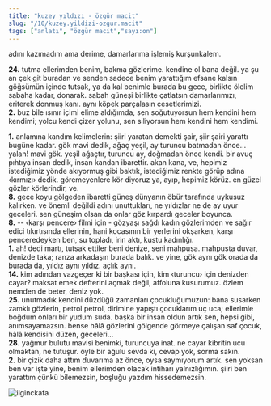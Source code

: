 ```yaml
---
title: "kuzey yıldızı - özgür macit"
slug: "/10/kuzey.yildizi-ozgur.macit"
tags: ["anlatı", "özgür macit","sayı:on"]
---
```


adını kazımadım ama derime, damarlarıma işlemiş kurşunkalem.

**24.** tutma ellerimden benim, bakma gözlerime. kendine ol bana değil.
ya şu an çek git buradan ve senden sadece benim yarattığım efsane kalsın
göğsümün içinde tutsak, ya da kal benimle burada bu gece, birlikte
ölelim sabaha kadar, donarak. sabah güneşi birlikte çatlatsın
damarlarımızı, eriterek donmuş kanı. aynı köpek parçalasın
cesetlerimizi.\
**2.** buz bile ısınır içimi elime aldığımda, sen soğutuyorsun hem
kendini hem kendimi; yolcu kendi çizer yolunu, sen siliyorsun hem
kendini hem kendimi.

**1.** anlamına kandım kelimelerin: şiiri yaratan demekti şair, şiir
şairi yarattı bugüne kadar. gök mavi dedik, ağaç yeşil, ay turuncu
batmadan önce... yalan! mavi gök. yeşil ağaçtır, turuncu ay, doğmadan
önce kendi. bir avuç pıhtıya insan dedik, insan kandan ibarettir. akan
kana, ve, hepimiz istediğimiz yönde akıyormuş gibi baktık, istediğimiz
renkte görüp adına ‹kırmızı› dedik. göremeyenlere kör diyoruz ya, ayıp,
hepimiz körüz. en güzel gözler körlerindir, ve.\
**8.** gece koyu gölgeden ibaretti güneş dünyanın öbür tarafında uykusuz
kalırken. ve önemli değildi adını unuttukları, ne yıldızlar ne de ay
uyur geceleri. sen güneşim olsan da onlar göz kırpardı geceler boyunca.\
**8.** -- ‹karşı pencere› filmi için - gözyaşı sağdı kadın gözlerimden
ve sağır edici tıkırtısında ellerinin, hani kocasının bir yerlerini
okşarken, karşı penceredeyken ben, su topladı, irin aktı, kustu
kadınlığı.\
**1.** ah! dedi martı, tutsak ettiler beni denize, seni mahpusa.
mahpusta duvar, denizde taka; ranza arkadaşın burada balık. ve yine, gök
aynı gök orada da burada da, yıldız aynı yıldız. açlık aynı.\
**14.** kim adından vazgeçer ki bir başkası için, kim ‹turuncu› için
denizden cayar? maksat emek defterini açmak değil, affoluna kusurumuz.
özlem nemden de beter, deniz yok.\
**25.** unutmadık kendini düzdüğü zamanları çocukluğumuzun: bana
susarken zamklı gözlerin, petrol petrol, dirimine yapıştı çocuklarım uç
uca; ellerimle boğdum onları bir yudum suda. başka bir insan oldun artık
sen, hepsi gibi, anımsayamazsın. bense hâlâ gözlerini gölgende görmeye
çalışan saf çocuk, hâlâ kendisini düzen, geceleri...\
**28.** yağmur bulutu mavisi benimki, turuncuya inat. ne cayar kibritin
ucu olmaktan, ne tutuşur. öyle bir ağulu sevda ki, cevap yok, sorma
sakın.\
**2.** bir çizik daha attım duvarıma az önce, oysa saymıyorum artık. sen
yoksan ben var işte yine, benim ellerimden olacak intiharı
yalnızlığımın. şiiri ben yarattım çünkü bilemezsin, boşluğu
yazdım hissedemezsin.



![ilginckafa](/img/ilginckafa.jpg)

